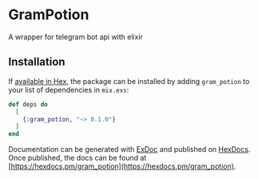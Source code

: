 # GramPotion

A wrapper for telegram bot api with elixir

## Installation

If [available in Hex](https://hex.pm/docs/publish), the package can be installed
by adding `gram_potion` to your list of dependencies in `mix.exs`:

```elixir
def deps do
  [
    {:gram_potion, "~> 0.1.0"}
  ]
end
```

Documentation can be generated with [ExDoc](https://github.com/elixir-lang/ex_doc)
and published on [HexDocs](https://hexdocs.pm). Once published, the docs can
be found at [https://hexdocs.pm/gram_potion](https://hexdocs.pm/gram_potion).

